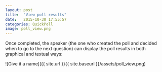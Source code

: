 ```yaml
---
layout: post
title:  "View poll results"
date:   2015-10-30 17:55:57
categories: QuickPoll
image: poll_view.png
---
```


Once completed, the speaker (the one who created the poll and decided when to go to the next question) can display the poll results in both graphical and textual ways:

![Give it a name]({{ site.url }}{{ site.baseurl }}/assets/poll_view.png)